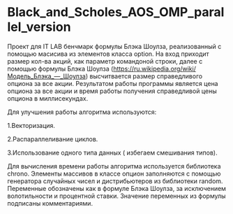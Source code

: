 # Black_and_Scholes_AOS_OMP_parallel_version

Проект для IT LAB бенчмарк формулы Блэка Шоулза, реализованный с помощью масисива из элементов класса option. На вход приходит размер кол-ва акций, как параметр командоной строки, далее с помощью формулы Блэка Шоулза (https://ru.wikipedia.org/wiki/Модель_Блэка_—_Шоулза) высчитвается размер справедливого опциона за все акции.
Результатом работы программы является цена опциона за все акции и время работы получения справедливой цены опциона в миллисекундах.

Для улучшения работы алгоритма используются:

1.Векторизация.

2.Распараллеливание циклов.

3.Использование одного типа данных ( избегаем смешивания типов).

Для вычисления времени работы алгоритма используется библиотека chrono. Элементы массивов в классе опцион заполняются с помощью генератора случайных чисел и дистрибьютеров из библиотеки random. Переменные обозначены как в формуле Блэка Шоулза, за исключением волотильности и процентной ставки. Значение переменных из формулы подписаны комментариями.
